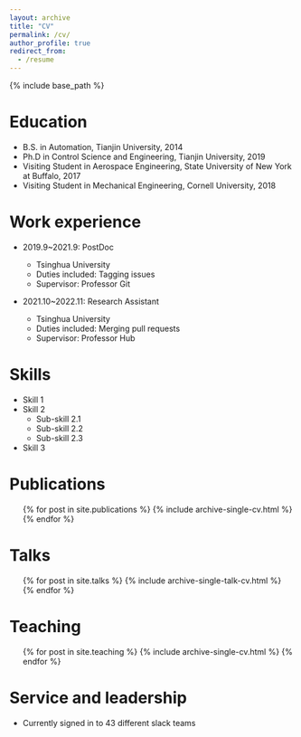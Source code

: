 ```yaml
---
layout: archive
title: "CV"
permalink: /cv/
author_profile: true
redirect_from:
  - /resume
---
```


{% include base_path %}

Education
======
* B.S. in Automation, Tianjin University, 2014
* Ph.D in Control Science and Engineering, Tianjin University, 2019
* Visiting Student in Aerospace Engineering, State University of New York at Buffalo, 2017
* Visiting Student in Mechanical Engineering, Cornell University, 2018

Work experience
======
* 2019.9~2021.9: PostDoc
  * Tsinghua University
  * Duties included: Tagging issues
  * Supervisor: Professor Git

* 2021.10~2022.11: Research Assistant
  * Tsinghua University
  * Duties included: Merging pull requests
  * Supervisor: Professor Hub
  
Skills
======
* Skill 1
* Skill 2
  * Sub-skill 2.1
  * Sub-skill 2.2
  * Sub-skill 2.3
* Skill 3

Publications
======
  <ul>{% for post in site.publications %}
    {% include archive-single-cv.html %}
  {% endfor %}</ul>
  
Talks
======
  <ul>{% for post in site.talks %}
    {% include archive-single-talk-cv.html %}
  {% endfor %}</ul>
  
Teaching
======
  <ul>{% for post in site.teaching %}
    {% include archive-single-cv.html %}
  {% endfor %}</ul>
  
Service and leadership
======
* Currently signed in to 43 different slack teams
